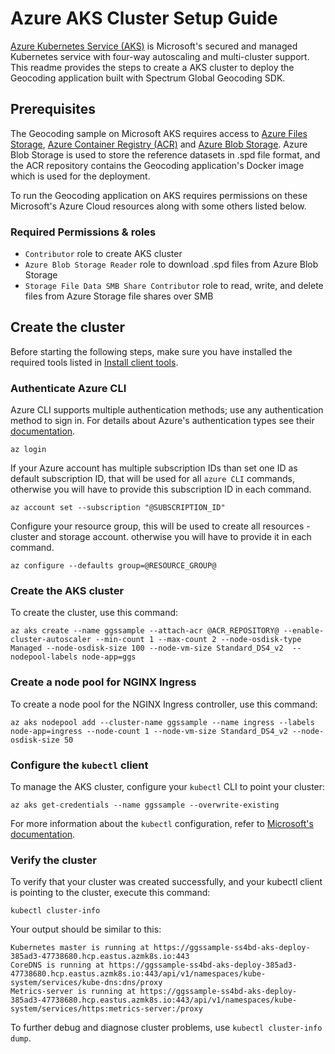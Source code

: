 # Azure AKS Cluster Setup Guide

[Azure Kubernetes Service (AKS)](https://azure.microsoft.com/en-in/services/kubernetes-service/) is Microsoft's secured and managed Kubernetes service with four-way autoscaling and multi-cluster support. This readme provides the steps to create a AKS cluster to deploy the Geocoding application built with Spectrum Global Geocoding SDK. 

## Prerequisites
The Geocoding sample on Microsoft AKS requires access to [Azure Files Storage](https://azure.microsoft.com/en-in/services/storage/files/), [Azure Container Registry (ACR)](https://azure.microsoft.com/en-us/services/container-registry/) and [Azure Blob Storage](https://azure.microsoft.com/en-in/services/storage/blobs/). Azure Blob Storage is used to store the reference datasets in .spd file format, and the ACR repository contains the Geocoding application's Docker image which is used for the deployment. 

To run the Geocoding application on AKS requires permissions on these Microsoft's Azure Cloud resources along with some others listed below.

### Required Permissions & roles
 - `Contributor` role to create AKS cluster
 - `Azure Blob Storage Reader`  role to download .spd files from Azure Blob Storage
 - `Storage File Data SMB Share Contributor` role to read, write, and delete files from Azure Storage file shares over SMB

## Create the cluster
Before starting the following steps, make sure you have installed the required tools listed in [Install client tools](../../README.md).	

### Authenticate Azure CLI

Azure CLI supports multiple authentication methods; use any authentication method to sign in. For details about Azure's authentication types see their [documentation](https://docs.microsoft.com/en-us/cli/azure/authenticate-azure-cli).

``` 
az login 
``` 

If your Azure account has multiple subscription IDs than set one ID as default subscription ID, that will be used for all `azure CLI` commands, otherwise you will have to provide this subscription ID in each command.
```
az account set --subscription "@SUBSCRIPTION_ID"
```
Configure your resource group, this will be used to create all resources - cluster and storage account. otherwise you will have to provide it in each command.
```
az configure --defaults group=@RESOURCE_GROUP@
```
### Create the AKS cluster
To create the cluster, use this command:   
``` 
az aks create --name ggssample --attach-acr @ACR_REPOSITORY@ --enable-cluster-autoscaler --min-count 1 --max-count 2 --node-osdisk-type Managed --node-osdisk-size 100 --node-vm-size Standard_DS4_v2  --nodepool-labels node-app=ggs
```  
  
### Create a node pool for NGINX Ingress
To create a node pool for the NGINX Ingress controller, use this command:
``` 
az aks nodepool add --cluster-name ggssample --name ingress --labels node-app=ingress --node-count 1 --node-vm-size Standard_DS4_v2 --node-osdisk-size 50
``` 

### Configure the `kubectl` client 
To manage the AKS cluster, configure your `kubectl` CLI  to point your cluster:
```
az aks get-credentials --name ggssample --overwrite-existing
``` 
For more information about the `kubectl` configuration, refer to [Microsoft's documentation](https://docs.microsoft.com/en-us/azure/aks/kubernetes-walkthrough).

### Verify the cluster 
To verify that your cluster was created successfully, and your kubectl client is pointing to the cluster, execute this command:

```
kubectl cluster-info
```
Your output should be similar to this:
```
Kubernetes master is running at https://ggssample-ss4bd-aks-deploy-385ad3-47738680.hcp.eastus.azmk8s.io:443
CoreDNS is running at https://ggssample-ss4bd-aks-deploy-385ad3-47738680.hcp.eastus.azmk8s.io:443/api/v1/namespaces/kube-system/services/kube-dns:dns/proxy
Metrics-server is running at https://ggssample-ss4bd-aks-deploy-385ad3-47738680.hcp.eastus.azmk8s.io:443/api/v1/namespaces/kube-system/services/https:metrics-server:/proxy   
```  

To further debug and diagnose cluster problems, use `kubectl cluster-info dump`.

